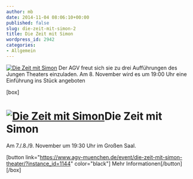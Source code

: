 ```yaml
---
author: mb
date: 2014-11-04 08:06:10+00:00
published: false
slug: die-zeit-mit-simon-2
title: Die Zeit mit Simon
wordpress_id: 2942
categories:
- Allgemein
---
```


[![Die Zeit mit Simon](https://www.agv-muenchen.de/wp-content/uploads/2014/10/1500860_872984602721366_5458163569571945584_o.jpg)](https://www.agv-muenchen.de/event/die-zeit-mit-simon-theater/?instance_id=1144)
Der AGV freut sich sie zu drei Aufführungen des Jungen Theaters einzuladen. Am 8. November wird es um 19:00 Uhr eine Einführung ins Stück angeboten

[box]

# [![Die Zeit mit Simon](https://www.agv-muenchen.de/wp-content/uploads/2014/10/1500860_872984602721366_5458163569571945584_o.jpg)](https://www.agv-muenchen.de/event/die-zeit-mit-simon-theater/?instance_id=1144)Die Zeit mit Simon

Am 7./.8./9. November um 19:30 Uhr im Großen Saal.

[button link="https://www.agv-muenchen.de/event/die-zeit-mit-simon-theater/?instance_id=1144" color="black"] Mehr Informationen[/button]
[/box]
